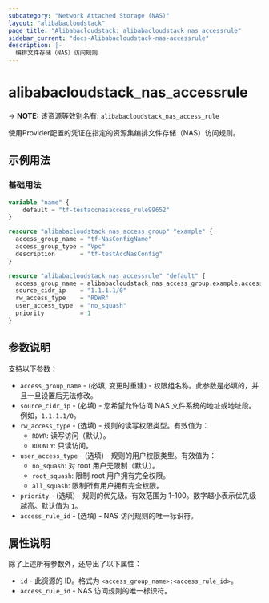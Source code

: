 ```yaml
---
subcategory: "Network Attached Storage (NAS)"
layout: "alibabacloudstack"
page_title: "Alibabacloudstack: alibabacloudstack_nas_accessrule"
sidebar_current: "docs-Alibabacloudstack-nas-accessrule"
description: |- 
  编排文件存储（NAS）访问规则
---
```


# alibabacloudstack_nas_accessrule
-> **NOTE:** 该资源等效别名有: `alibabacloudstack_nas_access_rule`

使用Provider配置的凭证在指定的资源集编排文件存储（NAS）访问规则。

## 示例用法

### 基础用法

```terraform
variable "name" {
    default = "tf-testaccnasaccess_rule99652"
}

resource "alibabacloudstack_nas_access_group" "example" {
  access_group_name = "tf-NasConfigName"
  access_group_type = "Vpc"
  description       = "tf-testAccNasConfig"
}

resource "alibabacloudstack_nas_accessrule" "default" {
  access_group_name = alibabacloudstack_nas_access_group.example.access_group_name
  source_cidr_ip    = "1.1.1.1/0"
  rw_access_type    = "RDWR"
  user_access_type  = "no_squash"
  priority          = 1
}
```

## 参数说明

支持以下参数：

* `access_group_name` - (必填, 变更时重建) - 权限组名称。此参数是必填的，并且一旦设置后无法修改。
* `source_cidr_ip` - (必填) - 您希望允许访问 NAS 文件系统的地址或地址段。例如，`1.1.1.1/0`。
* `rw_access_type` - (选填) - 规则的读写权限类型。有效值为：
  * `RDWR`: 读写访问（默认）。
  * `RDONLY`: 只读访问。
* `user_access_type` - (选填) - 规则的用户权限类型。有效值为：
  * `no_squash`: 对 root 用户无限制（默认）。
  * `root_squash`: 限制 root 用户拥有完全权限。
  * `all_squash`: 限制所有用户拥有完全权限。
* `priority` - (选填) - 规则的优先级。有效范围为 1-100。数字越小表示优先级越高。默认值为 `1`。
* `access_rule_id` - (选填) - NAS 访问规则的唯一标识符。

## 属性说明

除了上述所有参数外，还导出了以下属性：

* `id` - 此资源的 ID。格式为 `<access_group_name>:<access_rule_id>`。
* `access_rule_id` - NAS 访问规则的唯一标识符。
